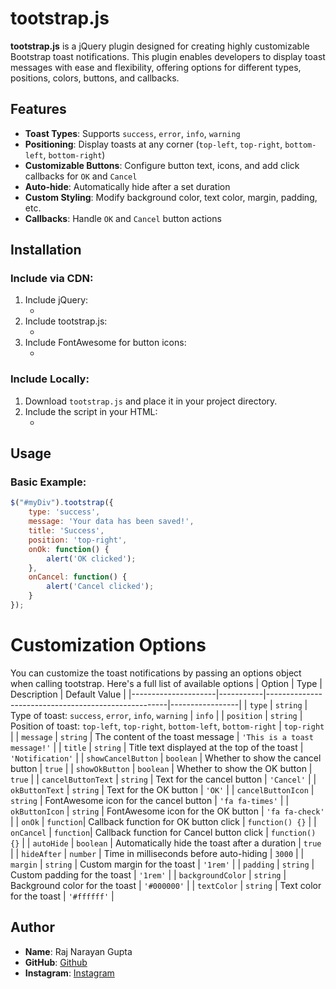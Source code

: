 # tootstrap.js

**tootstrap.js** is a jQuery plugin designed for creating highly customizable Bootstrap toast notifications. This plugin enables developers to display toast messages with ease and flexibility, offering options for different types, positions, colors, buttons, and callbacks.

## Features

- **Toast Types**: Supports `success`, `error`, `info`, `warning`
- **Positioning**: Display toasts at any corner (`top-left`, `top-right`, `bottom-left`, `bottom-right`)
- **Customizable Buttons**: Configure button text, icons, and add click callbacks for `OK` and `Cancel`
- **Auto-hide**: Automatically hide after a set duration
- **Custom Styling**: Modify background color, text color, margin, padding, etc.
- **Callbacks**: Handle `OK` and `Cancel` button actions

## Installation

### Include via CDN:
1. Include jQuery:
   - <script src="https://code.jquery.com/jquery-3.6.0.min.js"></script>
2. Include tootstrap.js:
   - <script src="path/to/tootstrap.js"></script>
3. Include FontAwesome for button icons:
   - <link href="https://cdnjs.cloudflare.com/ajax/libs/font-awesome/5.15.3/css/all.min.css" rel="stylesheet">

### Include Locally:
1. Download `tootstrap.js` and place it in your project directory.
2. Include the script in your HTML:
   - <script src="tootstrap.js"></script>

## Usage

### Basic Example:
```javascript
$("#myDiv").tootstrap({
    type: 'success',
    message: 'Your data has been saved!',
    title: 'Success',
    position: 'top-right',
    onOk: function() {
        alert('OK clicked');
    },
    onCancel: function() {
        alert('Cancel clicked');
    }
});
```
# Customization Options
 You can customize the toast notifications by passing an options object when calling tootstrap. Here's a full list of available options
| Option              | Type      | Description                                         | Default Value   |
|---------------------|-----------|-----------------------------------------------------|-----------------|
| `type`              | `string`  | Type of toast: `success`, `error`, `info`, `warning` | `info`          |
| `position`          | `string`  | Position of toast: `top-left`, `top-right`, `bottom-left`, `bottom-right` | `top-right`     |
| `message`           | `string`  | The content of the toast message                    | `'This is a toast message!'` |
| `title`             | `string`  | Title text displayed at the top of the toast         | `'Notification'` |
| `showCancelButton`  | `boolean` | Whether to show the cancel button                    | `true`          |
| `showOkButton`      | `boolean` | Whether to show the OK button                        | `true`          |
| `cancelButtonText`  | `string`  | Text for the cancel button                           | `'Cancel'`      |
| `okButtonText`      | `string`  | Text for the OK button                               | `'OK'`          |
| `cancelButtonIcon`  | `string`  | FontAwesome icon for the cancel button               | `'fa fa-times'` |
| `okButtonIcon`      | `string`  | FontAwesome icon for the OK button                   | `'fa fa-check'` |
| `onOk`              | `function`| Callback function for OK button click                | `function() {}` |
| `onCancel`          | `function`| Callback function for Cancel button click            | `function() {}` |
| `autoHide`          | `boolean` | Automatically hide the toast after a duration        | `true`          |
| `hideAfter`         | `number`  | Time in milliseconds before auto-hiding              | `3000`          |
| `margin`            | `string`  | Custom margin for the toast                          | `'1rem'`        |
| `padding`           | `string`  | Custom padding for the toast                         | `'1rem'`        |
| `backgroundColor`   | `string`  | Background color for the toast                       | `'#000000'`     |
| `textColor`         | `string`  | Text color for the toast                             | `'#ffffff'`     |

## Author

- **Name**: Raj Narayan Gupta
- **GitHub**: [Github](https://github.com/rajguptah)
- **Instagram**: [Instagram](https://instagram.com/raj__rr)
